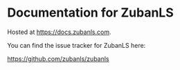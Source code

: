 # Documentation for ZubanLS

Hosted at https://docs.zubanls.com.

You can find the issue tracker for ZubanLS here:

https://github.com/zubanls/zubanls
